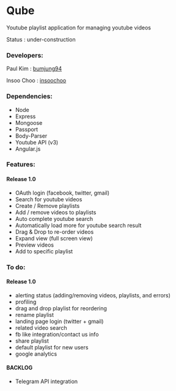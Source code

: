Qube
==========

Youtube playlist application for managing youtube videos

Status : under-construction

### Developers:

Paul Kim : [bumjung94](https://github.com/bumjung94)

Insoo Choo : [insoochoo](https://github.com/insoochoo)

### Dependencies:

   * Node
   * Express
   * Mongoose
   * Passport
   * Body-Parser
   * Youtube API (v3)
   * Angular.js

### Features:

#### Release 1.0
   * OAuth login (facebook, twitter, gmail)
   * Search for youtube videos
   * Create / Remove playlists
   * Add / remove videos to playlists
   * Auto complete youtube search
   * Automatically load more for youtube search result
   * Drag & Drop to re-order videos
   * Expand view (full screen view)
   * Preview videos
   * Add to specific playlist

### To do:

#### Release 1.0
   * alerting status (adding/removing videos, playlists, and errors)
   * profiling
   * drag and drop playlist for reordering
   * rename playlist
   * landing page login (twitter + gmail)
   * related video search
   * fb like integration/contact us info
   * share playlist
   * default playlist for new users
   * google analytics

#### BACKLOG
   * Telegram API integration
